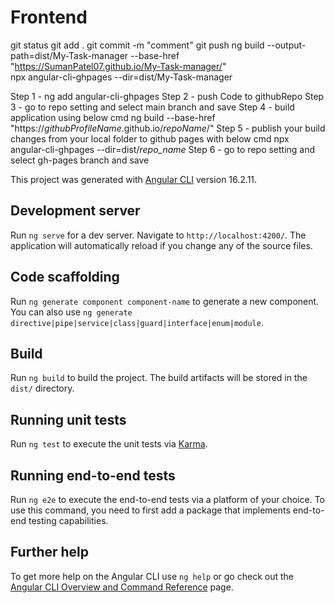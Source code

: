 # Frontend
git status
git add .
git commit -m "comment"
git push
ng build --output-path=dist/My-Task-manager --base-href "https://SumanPatel07.github.io/My-Task-manager/"       
npx angular-cli-ghpages --dir=dist/My-Task-manager

Step 1 - ng add angular-cli-ghpages
Step 2 - push Code to githubRepo
Step 3 - go to repo setting and select main branch and save
Step 4 - build application using below cmd
      ng build --base-href "https://_githubProfileName_.github.io/_repoName_/"
Step 5 - publish your build changes from your local folder to github pages with below cmd
   npx angular-cli-ghpages --dir=dist/_repo_name_
Step 6 -  go to repo setting and select gh-pages branch and save

This project was generated with [Angular CLI](https://github.com/angular/angular-cli) version 16.2.11.

## Development server

Run `ng serve` for a dev server. Navigate to `http://localhost:4200/`. The application will automatically reload if you change any of the source files.

## Code scaffolding

Run `ng generate component component-name` to generate a new component. You can also use `ng generate directive|pipe|service|class|guard|interface|enum|module`.

## Build

Run `ng build` to build the project. The build artifacts will be stored in the `dist/` directory.

## Running unit tests

Run `ng test` to execute the unit tests via [Karma](https://karma-runner.github.io).

## Running end-to-end tests

Run `ng e2e` to execute the end-to-end tests via a platform of your choice. To use this command, you need to first add a package that implements end-to-end testing capabilities.

## Further help

To get more help on the Angular CLI use `ng help` or go check out the [Angular CLI Overview and Command Reference](https://angular.io/cli) page.
